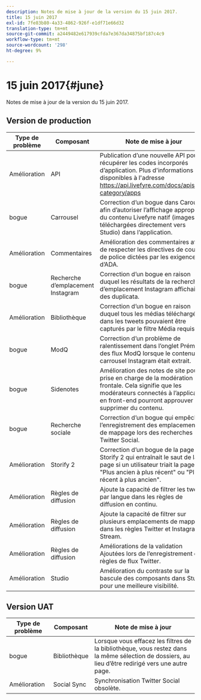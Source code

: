 ```yaml
---
description: Notes de mise à jour de la version du 15 juin 2017.
title: 15 juin 2017
exl-id: 7fe83b80-4a33-4862-926f-e1df71e66d32
translation-type: tm+mt
source-git-commit: a2449482e617939cfda7e367da34875bf187c4c9
workflow-type: tm+mt
source-wordcount: '298'
ht-degree: 9%

---
```


# 15 juin 2017{#june}

Notes de mise à jour de la version du 15 juin 2017.

## Version de production

| **Type de problème** | **Composant** | **Note de mise à jour** |
|---|---|---|
| Amélioration | API | Publication d’une nouvelle API pour récupérer les codes incorporés d’application. Plus d&#39;informations sont disponibles à l&#39;adresse https://api.livefyre.com/docs/apis/by-category/apps |
| bogue | Carrousel | Correction d’un bogue dans Carousel afin d’autoriser l’affichage approprié du contenu Livefyre natif (images téléchargées directement vers Studio) dans l’application. |
| Amélioration | Commentaires | Amélioration des commentaires afin de respecter les directives de couleur de police dictées par les exigences d’ADA. |
| bogue | Recherche d’emplacement Instagram | Correction d’un bogue en raison duquel les résultats de la recherche d’emplacement Instagram affichaient des duplicata. |
| Amélioration | Bibliothèque | Correction d’un bogue en raison duquel tous les médias téléchargés dans les tweets pouvaient être capturés par le filtre Média requis. |
| bogue | ModQ | Correction d’un problème de ralentissement dans l’onglet Prémod des flux ModQ lorsque le contenu du carrousel Instagram était extrait. |
| bogue | Sidenotes | Amélioration des notes de site pour la prise en charge de la modération frontale. Cela signifie que les modérateurs connectés à l’application en front-end pourront approuver ou supprimer du contenu. |
| bogue | Recherche sociale | Correction d’un bogue qui empêchait l’enregistrement des emplacements de mappage lors des recherches Twitter Social. |
| Amélioration | Storify 2 | Correction d’un bogue de la page Storify 2 qui entraînait le saut de la page si un utilisateur triait la page par &quot;Plus ancien à plus récent&quot; ou &quot;Plus récent à plus ancien&quot;. |
| Amélioration | Règles de diffusion | Ajoute la capacité de filtrer les tweets par langue dans les règles de diffusion en continu. |
| Amélioration | Règles de diffusion | Ajoute la capacité de filtrer sur plusieurs emplacements de mappage dans les règles Twitter et Instagram Stream. |
| Amélioration | Règles de diffusion | Améliorations de la validation Ajoutées lors de l’enregistrement des règles de flux Twitter. |
| Amélioration | Studio | Amélioration du contraste sur la bascule des composants dans Studio pour une meilleure visibilité. |

## Version UAT

| **Type de problème** | **Composant** | **Note de mise à jour** |
|---|---|---|
| bogue | Bibliothèque | Lorsque vous effacez les filtres de la bibliothèque, vous restez dans la même sélection de dossiers, au lieu d’être redirigé vers une autre page. |
| Amélioration | Social Sync | Synchronisation Twitter Social obsolète. |
